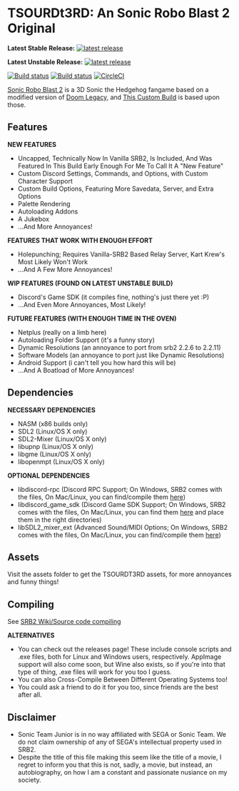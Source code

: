 # TSOURDt3RD: An Sonic Robo Blast 2 Original
**Latest Stable Release:** [![latest release](https://badgen.net/github/release/starmaniakg/the-story-of-uncapped-revengence-discord-the-3rd/stable)](https://github.com/StarManiaKG/The-Story-Of-Uncapped-Revengence-Discord-the-3rd/releases/latest)

**Latest Unstable Release:** [![latest release](https://badgen.net/github/release/starmaniakg/the-story-of-uncapped-revengence-discord-the-3rd)](https://github.com/StarManiaKG/The-Story-Of-Uncapped-Revengence-Discord-the-3rd/releases/latest)

[![Build status](https://ci.appveyor.com/api/projects/status/399d4hcw9yy7hg2y?svg=true)](https://ci.appveyor.com/project/STJr/srb2)
[![Build status](https://travis-ci.org/STJr/SRB2.svg?branch=master)](https://travis-ci.org/STJr/SRB2)
[![CircleCI](https://circleci.com/gh/STJr/SRB2/tree/master.svg?style=svg)](https://circleci.com/gh/STJr/SRB2/tree/master)

[Sonic Robo Blast 2](https://srb2.org/) is a 3D Sonic the Hedgehog fangame based on a modified version of [Doom Legacy](http://doomlegacy.sourceforge.net/), and [This Custom Build](https://github.com/StarManiaKG/The-Story-Of-Uncapped-Revengence-Discord-the-3rd) is based upon those.

## Features
**NEW FEATURES**
  - Uncapped, Technically Now In Vanilla SRB2, Is Included, And Was Featured In This Build Early Enough For Me To Call It A "New Feature"
  - Custom Discord Settings, Commands, and Options, with Custom Character Support
  - Custom Build Options, Featuring More Savedata, Server, and Extra Options
  - Palette Rendering
  - Autoloading Addons
  - A Jukebox
  - ...And More Annoyances!

**FEATURES THAT WORK WITH ENOUGH EFFORT**
  - Holepunching; Requires Vanilla-SRB2 Based Relay Server, Kart Krew's Most Likely Won't Work
  - ...And A Few More Annoyances!

**WIP FEATURES (FOUND ON LATEST UNSTABLE BUILD)**
  - Discord's Game SDK (it compiles fine, nothing's just there yet :P)
  - ...And Even More Annoyances, Most Likely!

**FUTURE FEATURES (WITH ENOUGH TIME IN THE OVEN)**
  - Netplus (really on a limb here)
  - Autoloading Folder Support (it's a funny story)
  - Dynamic Resolutions (an annoyance to port from srb2 2.2.6 to 2.2.11)
  - Software Models (an annoyance to port just like Dynamic Resolutions)
  - Android Support (i can't tell you how hard this will be)
  - ...And A Boatload of More Annoyances!
      
## Dependencies
**NECESSARY DEPENDENCIES**
- NASM (x86 builds only)
- SDL2 (Linux/OS X only)
- SDL2-Mixer (Linux/OS X only)
- libupnp (Linux/OS X only)
- libgme (Linux/OS X only)
- libopenmpt (Linux/OS X only)

**OPTIONAL DEPENDENCIES**
- libdiscord-rpc (Discord RPC Support; On Windows, SRB2 comes with the files, On Mac/Linux, you can find/compile them [here](https://github.com/discord/discord-rpc))
- libdiscord_game_sdk (Discord Game SDK Support; On Windows, SRB2 comes with the files, On Mac/Linux, you can find them [here](https://dl-game-sdk.discordapp.net/3.2.1/discord_game_sdk.zip) and place them in the right directories)
- libSDL2_mixer_ext (Advanced Sound/MIDI Options; On Windows, SRB2 comes with the files, On Mac/Linux, you can find/compile them [here](https://github.com/WohlSoft/SDL-Mixer-X))

## Assets
Visit the assets folder to get the TSOURDT3RD assets, for more annoyances and funny things!

## Compiling
See [SRB2 Wiki/Source code compiling](http://wiki.srb2.org/wiki/Source_code_compiling)

**ALTERNATIVES**
- You can check out the releases page! These include console scripts and .exe files, both for Linux and Windows users, respectively. AppImage support will also come soon, but Wine also exists, so if you're into that type of thing, .exe files will work for you too I guess.
- You can also Cross-Compile Between Different Operating Systems too!
- You could ask a friend to do it for you too, since friends are the best after all.

## Disclaimer
- Sonic Team Junior is in no way affiliated with SEGA or Sonic Team. We do not claim ownership of any of SEGA's intellectual property used in SRB2.
- Despite the title of this file making this seem like the title of a movie, I regret to inform you that this is not, sadly, a movie, but instead, an autobiography, on how I am a constant and passionate nusiance on my society.
